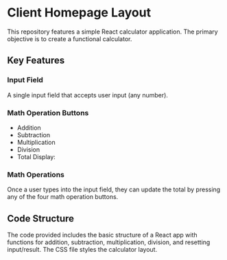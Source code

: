 # Client Homepage Layout
This repository features a simple React calculator application. The primary objective is to create a functional calculator.

## Key Features
### Input Field
A single input field that accepts user input (any number).
### Math Operation Buttons
- Addition
- Subtraction
- Multiplication
- Division
- Total Display:
### Math Operations
Once a user types into the input field, they can update the total by pressing any of the four math operation buttons.

## Code Structure
The code provided includes the basic structure of a React app with functions for addition, subtraction, multiplication, division, and resetting input/result. The CSS file styles the calculator layout.
